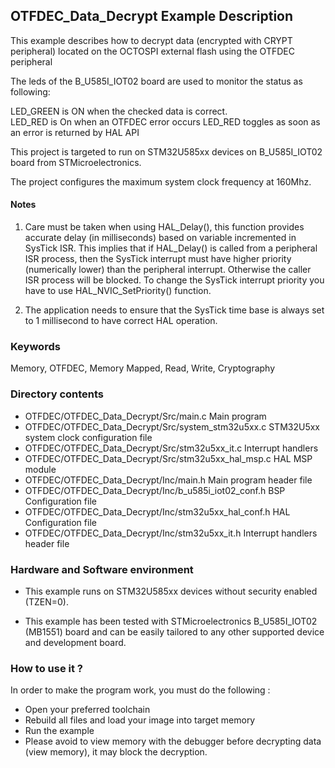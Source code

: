 ## <b>OTFDEC_Data_Decrypt Example Description</b>

This example describes how to decrypt data (encrypted with CRYPT peripheral) located on the OCTOSPI external flash  using the OTFDEC peripheral

The leds of the B_U585I_IOT02 board are used to monitor the status as following:

LED_GREEN is ON when the checked data is correct.  
LED_RED is On when an OTFDEC error occurs
LED_RED toggles as soon as an error is returned by HAL API

This project is targeted to run on STM32U585xx devices on B_U585I_IOT02 board from STMicroelectronics.

The project configures the maximum system clock frequency at 160Mhz.

#### <b>Notes</b>

 1. Care must be taken when using HAL_Delay(), this function provides accurate delay (in milliseconds)
    based on variable incremented in SysTick ISR. This implies that if HAL_Delay() is called from
    a peripheral ISR process, then the SysTick interrupt must have higher priority (numerically lower)
    than the peripheral interrupt. Otherwise the caller ISR process will be blocked.
    To change the SysTick interrupt priority you have to use HAL_NVIC_SetPriority() function.

 2. The application needs to ensure that the SysTick time base is always set to 1 millisecond
    to have correct HAL operation.

### <b>Keywords</b>

Memory, OTFDEC, Memory Mapped, Read, Write, Cryptography

### <b>Directory contents</b>

  - OTFDEC/OTFDEC_Data_Decrypt/Src/main.c                  Main program
  - OTFDEC/OTFDEC_Data_Decrypt/Src/system_stm32u5xx.c      STM32U5xx system clock configuration file
  - OTFDEC/OTFDEC_Data_Decrypt/Src/stm32u5xx_it.c          Interrupt handlers
  - OTFDEC/OTFDEC_Data_Decrypt/Src/stm32u5xx_hal_msp.c     HAL MSP module
  - OTFDEC/OTFDEC_Data_Decrypt/Inc/main.h                  Main program header file
  - OTFDEC/OTFDEC_Data_Decrypt/Inc/b_u585i_iot02_conf.h    BSP Configuration file
  - OTFDEC/OTFDEC_Data_Decrypt/Inc/stm32u5xx_hal_conf.h    HAL Configuration file
  - OTFDEC/OTFDEC_Data_Decrypt/Inc/stm32u5xx_it.h          Interrupt handlers header file

### <b>Hardware and Software environment</b>

  - This example runs on STM32U585xx devices without security enabled (TZEN=0).

  - This example has been tested with STMicroelectronics B_U585I_IOT02 (MB1551)
    board and can be easily tailored to any other supported device
    and development board.

### <b>How to use it ?</b>

In order to make the program work, you must do the following :

 - Open your preferred toolchain
 - Rebuild all files and load your image into target memory
 - Run the example
 - Please avoid to view memory with the debugger before decrypting data (view memory), it may block the decryption.

